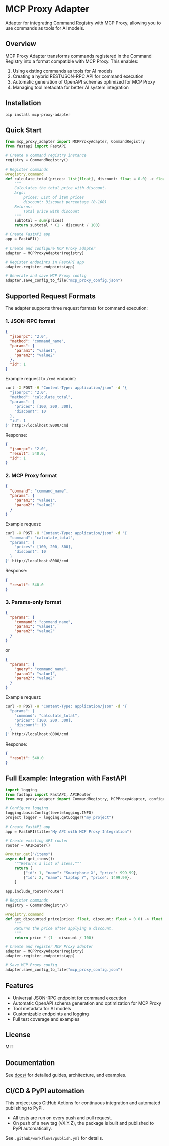 # MCP Proxy Adapter

Adapter for integrating [Command Registry](docs/README.md) with MCP Proxy, allowing you to use commands as tools for AI models.

## Overview

MCP Proxy Adapter transforms commands registered in the Command Registry into a format compatible with MCP Proxy. This enables:

1. Using existing commands as tools for AI models
2. Creating a hybrid REST/JSON-RPC API for command execution
3. Automatic generation of OpenAPI schemas optimized for MCP Proxy
4. Managing tool metadata for better AI system integration

## Installation

```bash
pip install mcp-proxy-adapter
```

## Quick Start

```python
from mcp_proxy_adapter import MCPProxyAdapter, CommandRegistry
from fastapi import FastAPI

# Create a command registry instance
registry = CommandRegistry()

# Register commands
@registry.command
def calculate_total(prices: list[float], discount: float = 0.0) -> float:
    """
    Calculates the total price with discount.
    Args:
        prices: List of item prices
        discount: Discount percentage (0-100)
    Returns:
        Total price with discount
    """
    subtotal = sum(prices)
    return subtotal * (1 - discount / 100)

# Create FastAPI app
app = FastAPI()

# Create and configure MCP Proxy adapter
adapter = MCPProxyAdapter(registry)

# Register endpoints in FastAPI app
adapter.register_endpoints(app)

# Generate and save MCP Proxy config
adapter.save_config_to_file("mcp_proxy_config.json")
```

## Supported Request Formats

The adapter supports three request formats for command execution:

### 1. JSON-RPC format

```json
{
  "jsonrpc": "2.0",
  "method": "command_name",
  "params": {
    "param1": "value1",
    "param2": "value2"
  },
  "id": 1
}
```

Example request to `/cmd` endpoint:

```bash
curl -X POST -H "Content-Type: application/json" -d '{
  "jsonrpc": "2.0",
  "method": "calculate_total",
  "params": {
    "prices": [100, 200, 300],
    "discount": 10
  },
  "id": 1
}' http://localhost:8000/cmd
```

Response:

```json
{
  "jsonrpc": "2.0",
  "result": 540.0,
  "id": 1
}
```

### 2. MCP Proxy format

```json
{
  "command": "command_name",
  "params": {
    "param1": "value1",
    "param2": "value2"
  }
}
```

Example request:

```bash
curl -X POST -H "Content-Type: application/json" -d '{
  "command": "calculate_total",
  "params": {
    "prices": [100, 200, 300],
    "discount": 10
  }
}' http://localhost:8000/cmd
```

Response:

```json
{
  "result": 540.0
}
```

### 3. Params-only format

```json
{
  "params": {
    "command": "command_name",
    "param1": "value1",
    "param2": "value2"
  }
}
```

or

```json
{
  "params": {
    "query": "command_name",
    "param1": "value1",
    "param2": "value2"
  }
}
```

Example request:

```bash
curl -X POST -H "Content-Type: application/json" -d '{
  "params": {
    "command": "calculate_total",
    "prices": [100, 200, 300],
    "discount": 10
  }
}' http://localhost:8000/cmd
```

Response:

```json
{
  "result": 540.0
}
```

## Full Example: Integration with FastAPI

```python
import logging
from fastapi import FastAPI, APIRouter
from mcp_proxy_adapter import CommandRegistry, MCPProxyAdapter, configure_logger

# Configure logging
logging.basicConfig(level=logging.INFO)
project_logger = logging.getLogger("my_project")

# Create FastAPI app
app = FastAPI(title="My API with MCP Proxy Integration")

# Create existing API router
router = APIRouter()

@router.get("/items")
async def get_items():
    """Returns a list of items."""
    return [
        {"id": 1, "name": "Smartphone X", "price": 999.99},
        {"id": 2, "name": "Laptop Y", "price": 1499.99},
    ]

app.include_router(router)

# Register commands
registry = CommandRegistry()

@registry.command
def get_discounted_price(price: float, discount: float = 0.0) -> float:
    """
    Returns the price after applying a discount.
    """
    return price * (1 - discount / 100)

# Create and register MCP Proxy adapter
adapter = MCPProxyAdapter(registry)
adapter.register_endpoints(app)

# Save MCP Proxy config
adapter.save_config_to_file("mcp_proxy_config.json")
```

## Features
- Universal JSON-RPC endpoint for command execution
- Automatic OpenAPI schema generation and optimization for MCP Proxy
- Tool metadata for AI models
- Customizable endpoints and logging
- Full test coverage and examples

## License
MIT

## Documentation
See [docs/](docs/) for detailed guides, architecture, and examples.

## CI/CD & PyPI automation

This project uses GitHub Actions for continuous integration and automated publishing to PyPI.

- All tests are run on every push and pull request.
- On push of a new tag (vX.Y.Z), the package is built and published to PyPI automatically.

See `.github/workflows/publish.yml` for details. 